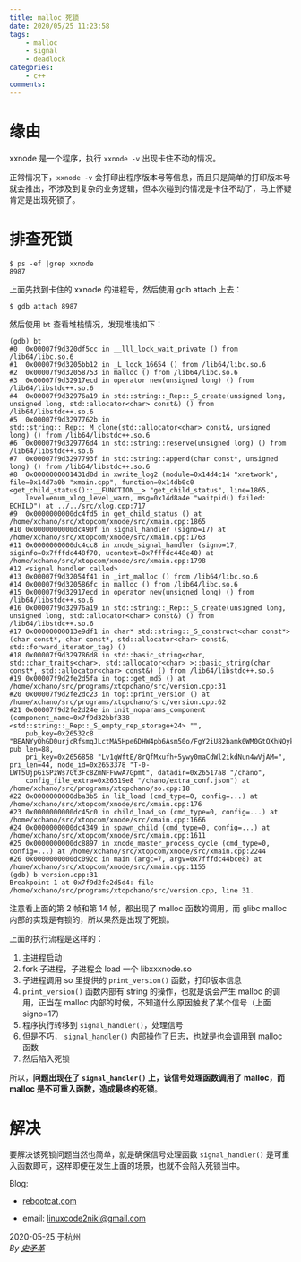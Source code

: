 ```yaml
---
title: malloc 死锁
date: 2020/05/25 11:23:58
tags: 
	- malloc
	- signal
	- deadlock
categories:
	- c++
comments: 
---
```


# 缘由
xxnode 是一个程序，执行 `xxnode -v` 出现卡住不动的情况。

正常情况下，`xxnode -v` 会打印出程序版本号等信息，而且只是简单的打印版本号就会推出，不涉及到复杂的业务逻辑，但本次碰到的情况是卡住不动了，马上怀疑肯定是出现死锁了。

# 排查死锁
```
$ ps -ef |grep xxnode
8987
```
上面先找到卡住的 xxnode 的进程号，然后使用 gdb attach 上去：

```
$ gdb attach 8987
```

然后使用 `bt` 查看堆栈情况，发现堆栈如下：

```
(gdb) bt
#0  0x00007f9d320df5cc in __lll_lock_wait_private () from /lib64/libc.so.6
#1  0x00007f9d3205bb12 in _L_lock_16654 () from /lib64/libc.so.6
#2  0x00007f9d32058753 in malloc () from /lib64/libc.so.6
#3  0x00007f9d32917ecd in operator new(unsigned long) () from /lib64/libstdc++.so.6
#4  0x00007f9d32976a19 in std::string::_Rep::_S_create(unsigned long, unsigned long, std::allocator<char> const&) () from /lib64/libstdc++.so.6
#5  0x00007f9d3297762b in std::string::_Rep::_M_clone(std::allocator<char> const&, unsigned long) () from /lib64/libstdc++.so.6
#6  0x00007f9d329776d4 in std::string::reserve(unsigned long) () from /lib64/libstdc++.so.6
#7  0x00007f9d3297793f in std::string::append(char const*, unsigned long) () from /lib64/libstdc++.so.6
#8  0x0000000001431d8d in xwrite_log2 (module=0x14d4c14 "xnetwork", file=0x14d7a0b "xmain.cpp", function=0x14db0c0 <get_child_status()::__FUNCTION__> "get_child_status", line=1865, 
    level=enum_xlog_level_warn, msg=0x14d8a4e "waitpid() failed: ECHILD") at ../../src/xlog.cpp:717
#9  0x0000000000dc4fd5 in get_child_status () at /home/xchano/src/xtopcom/xnode/src/xmain.cpp:1865
#10 0x0000000000dc490f in signal_handler (signo=17) at /home/xchano/src/xtopcom/xnode/src/xmain.cpp:1763
#11 0x0000000000dc4cc8 in xnode_signal_handler (signo=17, siginfo=0x7fffdc448f70, ucontext=0x7fffdc448e40) at /home/xchano/src/xtopcom/xnode/src/xmain.cpp:1798
#12 <signal handler called>
#13 0x00007f9d32054f41 in _int_malloc () from /lib64/libc.so.6
#14 0x00007f9d320586fc in malloc () from /lib64/libc.so.6
#15 0x00007f9d32917ecd in operator new(unsigned long) () from /lib64/libstdc++.so.6
#16 0x00007f9d32976a19 in std::string::_Rep::_S_create(unsigned long, unsigned long, std::allocator<char> const&) () from /lib64/libstdc++.so.6
#17 0x00000000013e9df1 in char* std::string::_S_construct<char const*>(char const*, char const*, std::allocator<char> const&, std::forward_iterator_tag) ()
#18 0x00007f9d329786d8 in std::basic_string<char, std::char_traits<char>, std::allocator<char> >::basic_string(char const*, std::allocator<char> const&) () from /lib64/libstdc++.so.6
#19 0x00007f9d2fe2d5fa in top::get_md5 () at /home/xchano/src/programs/xtopchano/src/version.cpp:31
#20 0x00007f9d2fe2dc23 in top::print_version () at /home/xchano/src/programs/xtopchano/src/version.cpp:62
#21 0x00007f9d2fe2d24e in init_noparams_component (component_name=0x7f9d32bbf338 <std::string::_Rep::_S_empty_rep_storage+24> "", 
    pub_key=0x26532c8 "BEANYyQhGD0urjcRfsmqJLctMA5Hpe6DHW4pb6Asm50o/FgY2iU82bamk0WM0GtQXhNQykvy60DMmCHVWGhFR2c=", pub_len=88, 
    pri_key=0x2656858 "Lv1qWftE/8rQfMxufh+5ywy0maCdWl2ikdNun4wVjAM=", pri_len=44, node_id=0x2653378 "T-0-LWT5UjpGiSPzWs7Gt3Fc8ZmNFFwwA7Gpmt", datadir=0x26517a8 "/chano", 
    config_file_extra=0x26519e8 "/chano/extra_conf.json") at /home/xchano/src/programs/xtopchano/so.cpp:18
#22 0x0000000000dba3b5 in lib_load (cmd_type=0, config=...) at /home/xchano/src/xtopcom/xnode/src/xmain.cpp:176
#23 0x0000000000dc45c0 in child_load_so (cmd_type=0, config=...) at /home/xchano/src/xtopcom/xnode/src/xmain.cpp:1666
#24 0x0000000000dc4349 in spawn_child (cmd_type=0, config=...) at /home/xchano/src/xtopcom/xnode/src/xmain.cpp:1611
#25 0x0000000000dc8897 in xnode_master_process_cycle (cmd_type=0, config=...) at /home/xchano/src/xtopcom/xnode/src/xmain.cpp:2244
#26 0x0000000000dc092c in main (argc=7, argv=0x7fffdc44bce8) at /home/xchano/src/xtopcom/xnode/src/xmain.cpp:1155
(gdb) b version.cpp:31
Breakpoint 1 at 0x7f9d2fe2d5d4: file /home/xchano/src/programs/xtopchano/src/version.cpp, line 31.
```

注意看上面的第 2 帧和第 14 帧，都出现了 malloc 函数的调用，而 glibc malloc 内部的实现是有锁的，所以果然是出现了死锁。

上面的执行流程是这样的：

1. 主进程启动
2. fork 子进程，子进程会 load 一个 libxxxnode.so
3. 子进程调用 so 里提供的 `print_version()` 函数，打印版本信息
4. `print_version()` 函数内部有 string 的操作，也就是说会产生  malloc 的调用，正当在 malloc 内部的时候，不知道什么原因触发了某个信号（上面 signo=17）
5. 程序执行转移到 `signal_handler()`，处理信号
6. 但是不巧， `signal_handler()` 内部操作了日志，也就是也会调用到 malloc 函数
7. 然后陷入死锁


所以，**问题出现在了 `signal_handler()` 上，该信号处理函数调用了 malloc，而 malloc 是不可重入函数，造成最终的死锁**。

# 解决
要解决该死锁问题当然也简单，就是确保信号处理函数 `signal_handler()` 是可重入函数即可，这样即便在发生上面的场景，也就不会陷入死锁当中。



Blog:
 
+ [rebootcat.com](http://rebootcat.com)

+ email: <linuxcode2niki@gmail.com>

2020-05-25 于杭州   
*By  [史矛革](https://github.com/smaugx)*

